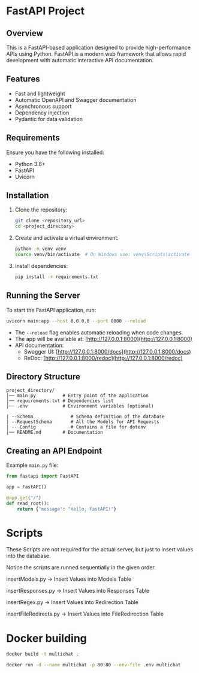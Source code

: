 # FastAPI Project

## Overview
This is a FastAPI-based application designed to provide high-performance APIs using Python. FastAPI is a modern web framework that allows rapid development with automatic interactive API documentation.

## Features
- Fast and lightweight
- Automatic OpenAPI and Swagger documentation
- Asynchronous support
- Dependency injection
- Pydantic for data validation

## Requirements
Ensure you have the following installed:
- Python 3.8+
- FastAPI
- Uvicorn

## Installation

1. Clone the repository:
   ```sh
   git clone <repository_url>
   cd <project_directory>
   ```

2. Create and activate a virtual environment:
   ```sh
   python -m venv venv
   source venv/bin/activate  # On Windows use: venv\Scripts\activate
   ```

3. Install dependencies:
   ```sh
   pip install -r requirements.txt
   ```

## Running the Server

To start the FastAPI application, run:
```sh
uvicorn main:app --host 0.0.0.0 --port 8000 --reload
```

- The `--reload` flag enables automatic reloading when code changes.
- The app will be available at: [http://127.0.0.1:8000](http://127.0.0.1:8000)
- API documentation:
  - Swagger UI: [http://127.0.0.1:8000/docs](http://127.0.0.1:8000/docs)
  - ReDoc: [http://127.0.0.1:8000/redoc](http://127.0.0.1:8000/redoc)

## Directory Structure
```
project_directory/
│── main.py          # Entry point of the application
│── requirements.txt # Dependencies list
│── .env             # Environment variables (optional)

| --Schema              # Schema definition of the database
| --RequestSchema       # All the Models for API Requests
| -- Config             # Contains a file for dotenv
│── README.md        # Documentation
```

## Creating an API Endpoint

Example `main.py` file:
```python
from fastapi import FastAPI

app = FastAPI()

@app.get("/")
def read_root():
    return {"message": "Hello, FastAPI!"}
```

# Scripts

These Scripts are not required for the actual server, but just to insert values into the database.

Notice the scripts are runned sequentially in the given order




insertModels.py -> Insert Values into Models Table

insertResponses.py -> Insert Values into Responses Table

insertRegex.py -> Insert Values into Redirection Table

insertFileRedirects.py -> Insert Values into FileRedirection Table

# Docker building 

```bash
docker build -t multichat .
```


```bash
docker run -d --name multichat -p 80:80 --env-file .env multichat
```
